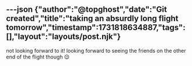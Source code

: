 ---json
{"author":"@topghost","date":"Git created","title":"taking an absurdly long flight tomorrow","timestamp":1731818634887,"tags":[],"layout":"layouts/post.njk"}
---
not looking forward to it! looking forward to seeing the friends on the other end of the flight though &#x1F60C;
